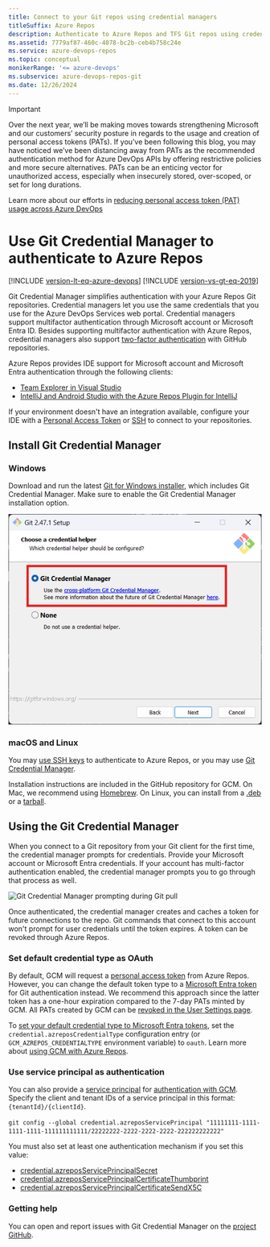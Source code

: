```yaml
---
title: Connect to your Git repos using credential managers
titleSuffix: Azure Repos
description: Authenticate to Azure Repos and TFS Git repos using credential managers
ms.assetid: 7779af87-460c-4078-bc2b-ceb4b758c24e
ms.service: azure-devops-repos
ms.topic: conceptual
monikerRange: '<= azure-devops'
ms.subservice: azure-devops-repos-git
ms.date: 12/26/2024
---
```


> [!IMPORTANT]
> Over the next year, we’ll be making moves towards strengthening Microsoft and our customers’ security posture in regards to the usage and creation of personal access tokens (PATs).
> If you’ve been following this blog, you may have noticed we’ve been distancing away from PATs as the recommended authentication method for Azure DevOps APIs by offering restrictive policies and more secure alternatives. PATs can be an enticing vector for unauthorized access, especially when insecurely stored, over-scoped, or set for long durations.
>
> Learn more about our efforts in [reducing personal access token (PAT) usage across Azure DevOps](https://devblogs.microsoft.com/devops/reducing-pat-usage-across-azure-devops/)

# Use Git Credential Manager to authenticate to Azure Repos

[!INCLUDE [version-lt-eq-azure-devops](../../includes/version-lt-eq-azure-devops.md)]
[!INCLUDE [version-vs-gt-eq-2019](../../includes/version-vs-gt-eq-2019.md)]

Git Credential Manager simplifies authentication with your Azure Repos Git repositories. Credential managers let you use the same credentials that you use for the Azure DevOps Services web portal. Credential managers support multifactor authentication through Microsoft account or Microsoft Entra ID.  Besides supporting multifactor authentication with Azure Repos, credential managers also support [two-factor authentication](https://help.github.com/articles/about-two-factor-authentication/) with GitHub repositories.

Azure Repos provides IDE support for Microsoft account and Microsoft Entra authentication through the following clients:

- [Team Explorer in Visual Studio](../../organizations/projects/connect-to-projects.md)
- [IntelliJ and Android Studio with the Azure Repos Plugin for IntelliJ](/previous-versions/azure/devops/all/java/download-intellij-plug-in) 

If your environment doesn't have an integration available, configure your IDE with a [Personal Access Token](../../organizations/accounts/use-personal-access-tokens-to-authenticate.md) or [SSH](use-ssh-keys-to-authenticate.md) to connect to your repositories.

## Install Git Credential Manager

### Windows

Download and run the latest [Git for Windows installer](https://git-scm.com/download/win), which includes Git Credential Manager. Make sure to enable the Git Credential Manager installation option.

   ![Screenshot shows selection, Enable Git Credential Manager during Git for Windows install.](media/install-git-with-git-credential-manager.png) 

### macOS and Linux

You may [use SSH keys](use-ssh-keys-to-authenticate.md) to authenticate to Azure Repos, or you may use [Git Credential Manager](https://github.com/GitCredentialManager/git-credential-manager).

Installation instructions are included in the GitHub repository for GCM.
On Mac, we recommend using [Homebrew](https://github.com/git-ecosystem/git-credential-manager/blob/release/docs/install.md#macos).
On Linux, you can install from a [.deb](https://github.com/GitCredentialManager/git-credential-manager#ubuntudebian-distributions) or a [tarball](https://github.com/GitCredentialManager/git-credential-manager#other-distributions).

## Using the Git Credential Manager

When you connect to a Git repository from your Git client for the first time, the credential manager prompts for credentials. Provide your Microsoft account or Microsoft Entra credentials. If your account has multi-factor authentication enabled, the credential manager prompts you to go through that process as well.

![Git Credential Manager prompting during Git pull](media/gcm_login_prompt.gif)

Once authenticated, the credential manager creates and caches a token for future connections to the repo. Git commands that connect to this account won't prompt for user credentials until the token expires. A token can be revoked through Azure Repos.

### Set default credential type as OAuth
By default, GCM will request a [personal access token](../../organizations/accounts/use-personal-access-tokens-to-authenticate.md) from Azure Repos. However, you can change the default token type to a [Microsoft Entra token](../../integrate/get-started/authentication/entra.md) for Git authentication instead. We recommend this approach since the latter token has a one-hour expiration compared to the 7-day PATs minted by GCM. All PATs created by GCM can be [revoked in the User Settings page](../../organizations/accounts/use-personal-access-tokens-to-authenticate.md#revoke-a-pat).

To [set your default credential type to Microsoft Entra tokens](https://github.com/git-ecosystem/git-credential-manager/blob/main/docs/configuration.md#credentialazreposcredentialtype), set the `credential.azreposCredentialType` configuration entry (or `GCM_AZREPOS_CREDENTIALTYPE` environment variable) to `oauth`. Learn more about [using GCM with Azure Repos](https://github.com/git-ecosystem/git-credential-manager/blob/main/docs/azrepos-users-and-tokens.md#set-default-credential-type).

### Use service principal as authentication
You can also provide a [service principal](../../integrate/get-started/authentication/service-principal-managed-identity.md) for [authentication with GCM](https://github.com/git-ecosystem/git-credential-manager/blob/main/docs/configuration.md#credentialazreposserviceprincipal). Specify the client and tenant IDs of a service principal in this format: `{tenantId}/{clientId}`.

```git config --global credential.azreposServicePrincipal "11111111-1111-1111-1111-111111111111/22222222-2222-2222-2222-222222222222"```

You must also set at least one authentication mechanism if you set this value:
* [credential.azreposServicePrincipalSecret](https://github.com/git-ecosystem/git-credential-manager/blob/main/docs/configuration.md#credentialazreposserviceprincipalsecret)
* [credential.azreposServicePrincipalCertificateThumbprint](https://github.com/git-ecosystem/git-credential-manager/blob/main/docs/configuration.md#credentialazreposserviceprincipalcertificatethumbprint)
* [credential.azreposServicePrincipalCertificateSendX5C](https://github.com/git-ecosystem/git-credential-manager/blob/main/docs/configuration.md#credentialazreposserviceprincipalcertificatesendx5c)

### Getting help

You can open and report issues with Git Credential Manager on the [project GitHub](https://github.com/GitCredentialManager/Git-Credential-Manager/issues).
